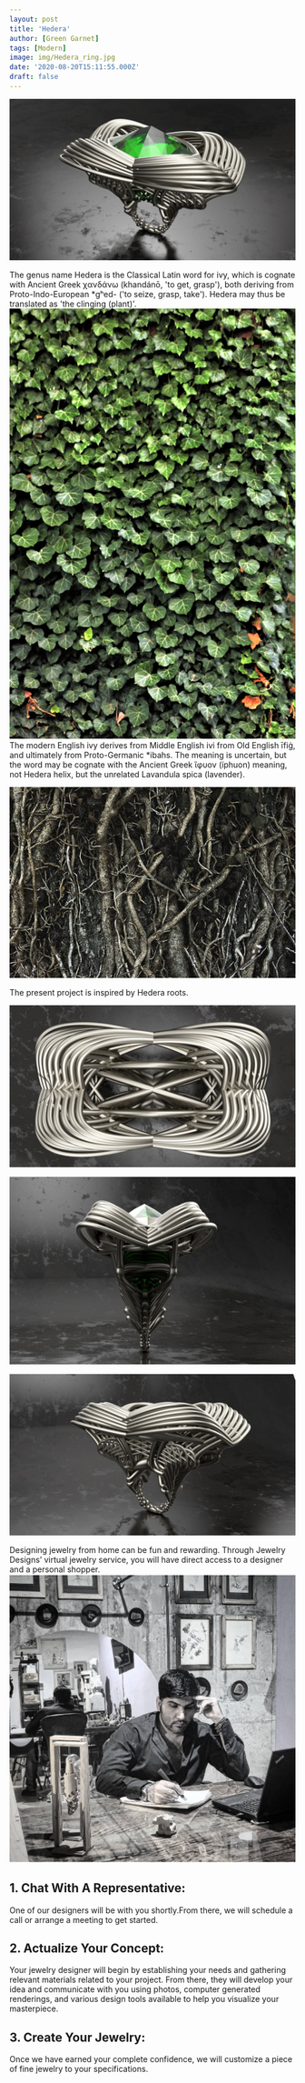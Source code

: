 ```yaml
---
layout: post
title: 'Hedera'
author: [Green Garnet]
tags: [Modern]
image: img/Hedera_ring.jpg
date: '2020-08-20T15:11:55.000Z'
draft: false
---
```


![Test Image](img/Hedera_ring1.jpg)

The genus name Hedera is the Classical Latin word for ivy, which is cognate with Ancient Greek χανδάνω (khandánō, 'to get, grasp'), both deriving from Proto-Indo-European *gʰed- ('to seize, grasp, take'). Hedera may thus be translated as 'the clinging (plant)'.
![Test Image](img/green-ivy-on-wall-background.jpg)
The modern English ivy derives from Middle English ivi from Old English īfiġ, and ultimately from Proto-Germanic *ibahs. The meaning is uncertain, but the word may be cognate with the Ancient Greek ἴφυον (íphuon) meaning, not Hedera helix, but the unrelated Lavandula spica (lavender).


![Test Image](img/hederaroots.jpg)

The present project is inspired by Hedera roots.

![Test Image](img/Hedera_ring2.jpg)

![Test Image](img/Hedera_ring3.jpg)

![Test Image](img/Hedera_ring4.jpg)

Designing jewelry from home can be fun and rewarding. Through Jewelry Designs’ virtual jewelry service, you will have direct access to a designer and a personal shopper.
![Test Image](img/aitta.jpg)

## 1. Chat With A Representative:
One of our designers will be with you shortly.From there, we will schedule a call or arrange a meeting to get started.

## 2. Actualize Your Concept:
Your jewelry designer will begin by establishing your needs and gathering relevant materials related to your project. From there, they will develop your idea and communicate with you using photos, computer generated renderings, and various design tools available to help you visualize your masterpiece.

## 3. Create Your Jewelry:
Once we have earned your complete confidence, we will customize a piece of fine jewelry to your specifications.
